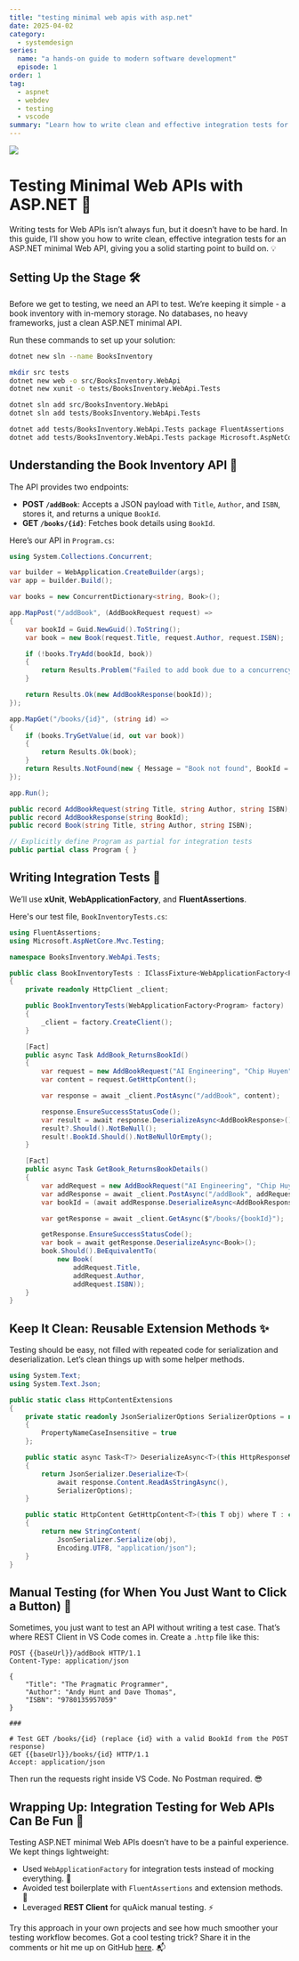 ```yaml
---
title: "testing minimal web apis with asp.net"
date: 2025-04-02
category:
  - systemdesign
series:
  name: "a hands-on guide to modern software development"
  episode: 1
order: 1
tag:
  - aspnet
  - webdev
  - testing
  - vscode
summary: "Learn how to write clean and effective integration tests for ASP.NET minimal Web APIs using practical examples."
---
```


<img class="cover-image" src="../../.assets/books-inventory/testing-minimal-web-api.jpeg"/>

# Testing Minimal Web APIs with ASP.NET 🚀

Writing tests for Web APIs isn’t always fun, but it doesn’t have to be hard. In this guide, I’ll show you how to write clean, effective integration tests for an ASP.NET minimal Web API, giving you a solid starting point to build on. 💡

## Setting Up the Stage 🛠️

Before we get to testing, we need an API to test. We’re keeping it simple - a book inventory with in-memory storage. No databases, no heavy frameworks, just a clean ASP.NET minimal API.

Run these commands to set up your solution:

```bash
dotnet new sln --name BooksInventory

mkdir src tests
dotnet new web -o src/BooksInventory.WebApi
dotnet new xunit -o tests/BooksInventory.WebApi.Tests

dotnet sln add src/BooksInventory.WebApi
dotnet sln add tests/BooksInventory.WebApi.Tests

dotnet add tests/BooksInventory.WebApi.Tests package FluentAssertions
dotnet add tests/BooksInventory.WebApi.Tests package Microsoft.AspNetCore.Mvc.Testing
```

## Understanding the Book Inventory API 📖

The API provides two endpoints:

- **POST `/addBook`**: Accepts a JSON payload with `Title`, `Author`, and `ISBN`, stores it, and returns a unique `BookId`.
- **GET `/books/{id}`**: Fetches book details using `BookId`.

Here’s our API in `Program.cs`:

```csharp
using System.Collections.Concurrent;

var builder = WebApplication.CreateBuilder(args);
var app = builder.Build();

var books = new ConcurrentDictionary<string, Book>();

app.MapPost("/addBook", (AddBookRequest request) =>
{
    var bookId = Guid.NewGuid().ToString();
    var book = new Book(request.Title, request.Author, request.ISBN);

    if (!books.TryAdd(bookId, book))
    {
        return Results.Problem("Failed to add book due to a concurrency issue.");
    }

    return Results.Ok(new AddBookResponse(bookId));
});

app.MapGet("/books/{id}", (string id) =>
{
    if (books.TryGetValue(id, out var book))
    {
        return Results.Ok(book);
    }
    return Results.NotFound(new { Message = "Book not found", BookId = id });
});

app.Run();

public record AddBookRequest(string Title, string Author, string ISBN);
public record AddBookResponse(string BookId);
public record Book(string Title, string Author, string ISBN);

// Explicitly define Program as partial for integration tests
public partial class Program { }
```

## Writing Integration Tests 🧪

We’ll use **xUnit**, **WebApplicationFactory**, and **FluentAssertions**.

Here's our test file, `BookInventoryTests.cs`:

```csharp
using FluentAssertions;
using Microsoft.AspNetCore.Mvc.Testing;

namespace BooksInventory.WebApi.Tests;

public class BookInventoryTests : IClassFixture<WebApplicationFactory<Program>>
{
    private readonly HttpClient _client;

    public BookInventoryTests(WebApplicationFactory<Program> factory)
    {
        _client = factory.CreateClient();
    }

    [Fact]
    public async Task AddBook_ReturnsBookId()
    {
        var request = new AddBookRequest("AI Engineering", "Chip Huyen", "1098166302");
        var content = request.GetHttpContent();

        var response = await _client.PostAsync("/addBook", content);

        response.EnsureSuccessStatusCode();
        var result = await response.DeserializeAsync<AddBookResponse>();
        result?.Should().NotBeNull();
        result!.BookId.Should().NotBeNullOrEmpty();
    }

    [Fact]
    public async Task GetBook_ReturnsBookDetails()
    {
        var addRequest = new AddBookRequest("AI Engineering", "Chip Huyen", "1234567890");
        var addResponse = await _client.PostAsync("/addBook", addRequest.GetHttpContent());
        var bookId = (await addResponse.DeserializeAsync<AddBookResponse>())?.BookId;

        var getResponse = await _client.GetAsync($"/books/{bookId}");

        getResponse.EnsureSuccessStatusCode();
        var book = await getResponse.DeserializeAsync<Book>();
        book.Should().BeEquivalentTo(
            new Book(
                addRequest.Title,
                addRequest.Author,
                addRequest.ISBN));
    }
}
```

## Keep It Clean: Reusable Extension Methods ✨

Testing should be easy, not filled with repeated code for serialization and deserialization. Let’s clean things up with some helper methods.

```csharp
using System.Text;
using System.Text.Json;

public static class HttpContentExtensions
{
    private static readonly JsonSerializerOptions SerializerOptions = new()
    {
        PropertyNameCaseInsensitive = true
    };

    public static async Task<T?> DeserializeAsync<T>(this HttpResponseMessage response)
    {
        return JsonSerializer.Deserialize<T>(
            await response.Content.ReadAsStringAsync(),
            SerializerOptions);
    }

    public static HttpContent GetHttpContent<T>(this T obj) where T : class
    {
        return new StringContent(
            JsonSerializer.Serialize(obj),
            Encoding.UTF8, "application/json");
    }
}
```

## Manual Testing (for When You Just Want to Click a Button) 🔘

Sometimes, you just want to test an API without writing a test case. That’s where REST Client in VS Code comes in. Create a `.http` file like this:

```http
POST {{baseUrl}}/addBook HTTP/1.1
Content-Type: application/json

{
    "Title": "The Pragmatic Programmer",
    "Author": "Andy Hunt and Dave Thomas",
    "ISBN": "9780135957059"
}

###

# Test GET /books/{id} (replace {id} with a valid BookId from the POST response)
GET {{baseUrl}}/books/{id} HTTP/1.1
Accept: application/json
```

Then run the requests right inside VS Code. No Postman required. 😎

## Wrapping Up: Integration Testing for Web APIs Can Be Fun 🎉

Testing ASP.NET minimal Web APIs doesn’t have to be a painful experience. We kept things lightweight:

- Used `WebApplicationFactory` for integration tests instead of mocking everything. 🔧
- Avoided test boilerplate with `FluentAssertions` and extension methods. 💅
- Leveraged **REST Client** for quAick manual testing. ⚡

Try this approach in your own projects and see how much smoother your testing workflow becomes. Got a cool testing trick? Share it in the comments or hit me up on GitHub [here](https://github.com/dorinandreidragan/books-inventory/tree/episode/01-testing-minimal-web-api). 📬
